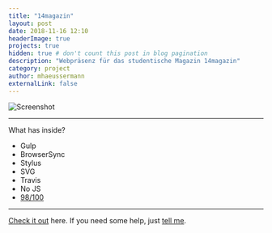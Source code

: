 ```yaml
---
title: "14magazin"
layout: post
date: 2018-11-16 12:10
headerImage: true
projects: true
hidden: true # don't count this post in blog pagination
description: "Webpräsenz für das studentische Magazin 14magazin"
category: project
author: mhaeussermann
externalLink: false
---
```


![Screenshot](https://raw.githubusercontent.com/sergiokopplin/indigo/gh-pages/assets/screen-shot.png)


---

What has inside?

- Gulp
- BrowserSync
- Stylus
- SVG
- Travis
- No JS
- [98/100](https://developers.google.com/speed/pagespeed/insights/?url=http%3A%2F%2Fsergiokopplin.github.io%2Findigo%2F)

---

[Check it out](http://sergiokopplin.github.io/indigo/) here.
If you need some help, just [tell me](http://github.com/sergiokopplin/indigo/issues).
